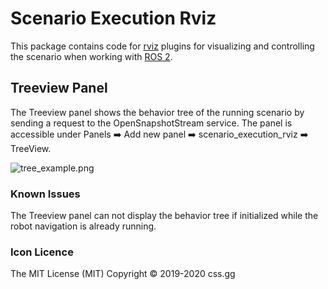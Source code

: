 # Scenario Execution Rviz

This package contains code for [rviz](https://github.com/ros2/rviz) plugins for visualizing and controlling the scenario when working with [ROS 2](https://docs.ros.org/en/rolling/index.html).

## Treeview Panel

The Treeview panel shows the behavior tree of the running scenario by sending a request to the OpenSnapshotStream service. The panel is accessible under Panels :arrow_right: Add new panel :arrow_right: scenario_execution_rviz :arrow_right: TreeView.

![tree_example.png](../Docs/tree_example.png)

### Known Issues

The Treeview panel can not display the behavior tree if initialized while the robot navigation is already running.

### Icon Licence

The MIT License (MIT)
Copyright © 2019-2020 css.gg
